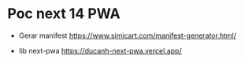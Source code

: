 # Poc next 14 PWA

- Gerar manifest https://www.simicart.com/manifest-generator.html/

- lib next-pwa https://ducanh-next-pwa.vercel.app/
